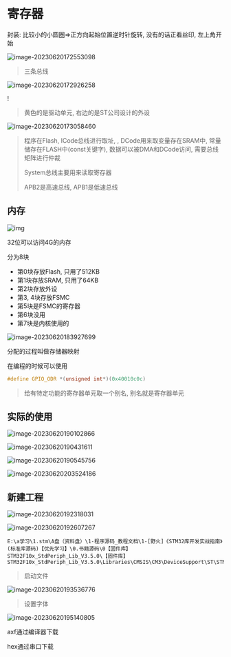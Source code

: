 # 寄存器

封装: 比较小的小圆圈=>正方向起始位置逆时针旋转, 没有的话正看丝印, 左上角开始

![image-20230620172553098](https://picture-01-1316374204.cos.ap-beijing.myqcloud.com/image/202310281058658.png)

>   三条总线

![image-20230620172926258](https://picture-01-1316374204.cos.ap-beijing.myqcloud.com/image/202310281058659.png)

!

>   黄色的是驱动单元, 右边的是ST公司设计的外设

![image-20230620173058460](https://picture-01-1316374204.cos.ap-beijing.myqcloud.com/image/202310281058660.png)

>   程序在Flash, ICode总线进行取址, , DCode用来取变量存在SRAM中, 常量储存在FLASH中(const关键字), 数据可以被DMA和DCode访问, 需要总线矩阵进行仲裁
>
>   System总线主要用来读取寄存器
>
>   APB2是高速总线, APB1是低速总线

## 内存

![img](https://picture-01-1316374204.cos.ap-beijing.myqcloud.com/image/202310281058661.png)



32位可以访问4G的内存

分为8块

+   第0块存放Flash, 只用了512KB
+   第1块存放SRAM, 只用了64KB
+   第2块存放外设
+   第3, 4块存放FSMC
+   第5块是FSMC的寄存器
+   第6块没用
+   第7块是内核使用的

![image-20230620183927699](https://picture-01-1316374204.cos.ap-beijing.myqcloud.com/image/202310281058662.png)

分配的过程叫做存储器映射



在编程的时候可以使用

```c
#define GPIO_ODR *(unsigned int*)(0x40010c0c) 
```

>   给有特定功能的寄存器单元取一个别名, 别名就是寄存器单元

## 实际的使用

![image-20230620190102866](https://picture-01-1316374204.cos.ap-beijing.myqcloud.com/image/202310281058663.png)

![image-20230620190431611](https://picture-01-1316374204.cos.ap-beijing.myqcloud.com/image/202310281058664.png)

![image-20230620190545756](https://picture-01-1316374204.cos.ap-beijing.myqcloud.com/image/202310281058665.png)

![image-20230620203524186](https://picture-01-1316374204.cos.ap-beijing.myqcloud.com/image/202310281058666.png)





## 新建工程

![image-20230620192318031](https://picture-01-1316374204.cos.ap-beijing.myqcloud.com/image/202310281058667.png)

![image-20230620192607267](https://picture-01-1316374204.cos.ap-beijing.myqcloud.com/image/202310281058668.png)

```
E:\a学习\1.stm\A盘（资料盘）\1-程序源码_教程文档\1-[野火]《STM32库开发实战指南》(标准库源码)【优先学习】\0.书籍源码\0【固件库】STM32F10x_StdPeriph_Lib_V3.5.0\【固件库】STM32F10x_StdPeriph_Lib_V3.5.0\Libraries\CMSIS\CM3\DeviceSupport\ST\STM32F10x\startup\arm\startup_stm32f10x_hd.s
```

>   启动文件

![image-20230620193536776](https://picture-01-1316374204.cos.ap-beijing.myqcloud.com/image/202310281058669.png)

>   设置字体

![image-20230620195140805](https://picture-01-1316374204.cos.ap-beijing.myqcloud.com/image/202310281058670.png)

axf通过编译器下载

hex通过串口下载

